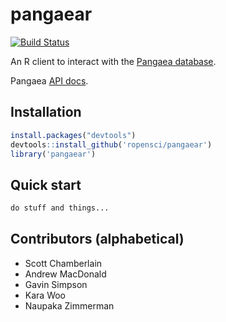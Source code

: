 # pangaear

[![Build Status](https://api.travis-ci.org/ropensci/pangaear.png)](https://travis-ci.org/ropensci/pangaear)

An R client to interact with the [Pangaea database](http://www.pangaea.de/).

Pangaea [API docs]().

## Installation

```r
install.packages("devtools")
devtools::install_github('ropensci/pangaear')
library('pangaear')
```

## Quick start

```r
do stuff and things...
```

## Contributors (alphabetical)

* Scott Chamberlain
* Andrew MacDonald
* Gavin Simpson
* Kara Woo
* Naupaka Zimmerman
